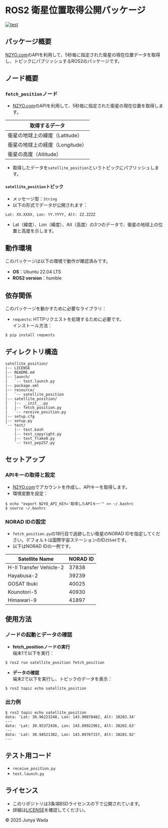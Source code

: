 # ROS2 衛星位置取得公開パッケージ
[![test](https://github.com/JEISU20xx/satellite_position/actions/workflows/test.yml/badge.svg)](https://github.com/JEISU20xx/satellite_position/actions/workflows/test.yml)  
## パッケージ概要
[N2YO.com](https://www.n2yo.com/)のAPIを利用して、5秒毎に指定された衛星の現在位置データを取得し、トピックにパブリッシュするROS2のパッケージです。
## ノード概要
### `fetch_position`ノード
- [N2YO.com](https://www.n2yo.com/)のAPIを利用して、5秒毎に指定された衛星の現在位置を取得します。

|取得するデータ|
|-----------------------------|
|衛星の地球上の緯度（Latitude）|
|衛星の地球上の経度（Longitude）|
|衛星の高度（Altitude）|

- 取得したデータを`satellite_position`というトピックにパブリッシュします。
#### `satellite_position`トピック
- メッセージ型：`String`
- 以下の形式でデータが公開されます：
```
Lat: XX.XXXX, Lon: YY.YYYY, Alt: ZZ.ZZZZ
```
- Lat（緯度）、Lon（緯度）、Alt（高度）の3つのデータで、衛星の地球上の位置と高度を示します。
## 動作環境
このパッケージは以下の環境で動作が確認済みです。
- **OS**：Ubuntu 22.04 LTS
- **ROS2 version**：humble
## 依存関係
このパッケージを動かすために必要なライブラリ：
- `requests`: HTTPリクエストを処理するために必要です。  
インストール方法：
```
$ pip install requests
```
## ディレクトリ構造
```
satellite_position/
|-- LICENSE
|-- README.md
|-- launch/
|   `-- test.launch.py
|-- package.xml
|-- resource/
|   `-- satellite_position
|-- satellite_position/
|   |-- __init__.py
|   |-- fetch_position.py
|   `-- receive_position.py
|-- setup.cfg
|-- setup.py
`-- test/
    |-- test.bash
    |-- test_copyright.py
    |-- test_flake8.py
    `-- test_pep257.py
```
## セットアップ
### APIキーの取得と設定
- [N2YO.com](https://www.n2yo.com/)でアカウントを作成し、APIキーを取得します。
- 環境変数を設定：
```
$ echo "export N2YO_API_KEY='取得したAPIキー'" >> ~/.bashrc
$ source ~/.bashrc
```
### NORAD IDの設定
- `fetch_position.py`の18行目で追跡したい衛星のNORAD IDを指定してください。デフォルトは国際宇宙ステーションのID`25544`です。  
- 以下はNORAD IDの一例です。

| Satellite Name          | NORAD ID |
|-------------------------|----------|
| H-II Transfer Vehicle-2 | 37838    |
| Hayabusa-2              | 39239    |
| GOSAT Ibuki             | 40025    |
| Kounotori-5             | 40930    |
| Himawari-9              | 41897    |

## 使用方法
### ノードの起動とデータの確認
- **fetch_positionノードの実行**  
端末1で以下を実行：
```
$ ros2 run satellite_position fetch_position
```
- **データの確認**  
端末2で以下を実行し、トピックのデータを表示：
```
$ ros2 topic echo satellite_position
```
### 出力例
```
$ ros2 topic echo satellite_position
data: 'Lat: 30.96223248, Lon: 143.90078482, Alt: 38203.34'
---
data: 'Lat: 30.95372436, Lon: 143.89922961, Alt: 38202.63'
---
data: 'Lat: 30.94521302, Lon: 143.89767157, Alt: 38201.92'
---
```
## テスト用コード
- `receive_position.py`
- `test.launch.py`
## ライセンス
- このリポジトリは3条項BSDライセンスの下で公開されています。
- 詳細は[LICENSE](https://github.com/JEISU20xx/satellite_position/blob/master/LICENSE)を確認してください。  
  
© 2025 Junya Wada
